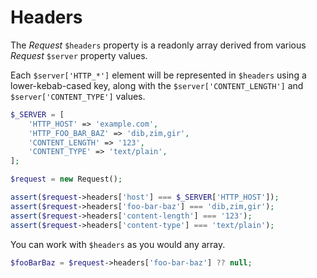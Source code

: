 # Headers

The _Request_ `$headers` property is a readonly array derived from various
_Request_ `$server` property values.

Each `$server['HTTP_*']` element will be represented in `$headers` using a
lower-kebab-cased key, along with the `$server['CONTENT_LENGTH']` and
`$server['CONTENT_TYPE']` values.

```php
$_SERVER = [
    'HTTP_HOST' => 'example.com',
    'HTTP_FOO_BAR_BAZ' => 'dib,zim,gir',
    'CONTENT_LENGTH' => '123',
    'CONTENT_TYPE' => 'text/plain',
];

$request = new Request();

assert($request->headers['host'] === $_SERVER['HTTP_HOST']);
assert($request->headers['foo-bar-baz'] === 'dib,zim,gir');
assert($request->headers['content-length'] === '123');
assert($request->headers['content-type'] === 'text/plain');
```

You can work with `$headers` as you would any array.

```php
$fooBarBaz = $request->headers['foo-bar-baz'] ?? null;
```
